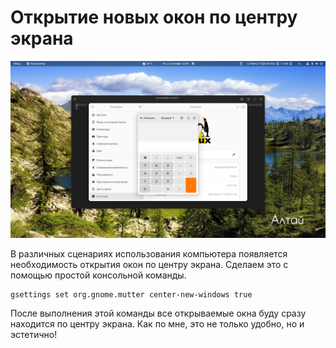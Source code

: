 # Открытие новых окон по центру экрана

![Пример открытых по центру экрана окон](./public/windows-in-the-center/windows-in-the-center.png)

В различных сценариях использования компьютера появляется необходимость открытия окон по центру экрана. Сделаем это с помощью простой консольной команды.

```
gsettings set org.gnome.mutter center-new-windows true
```

После выполнения этой команды все открываемые окна буду сразу находится по центру экрана. Как по мне, это не только удобно, но и эстетично!